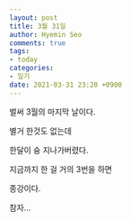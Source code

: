 ```yaml
---
layout: post
title: 3월 31일
author: Hyemin Seo
comments: true
tags:
- today
categories:
- 일기
date: 2021-03-31 23:20 +0900
---
```

벌써 3월의 마지막 날이다.

별거 한것도 없는데

한달이 슝 지나가버렸다.

지금까지 한 걸 거의 3번을 하면

종강이다.

참자...
